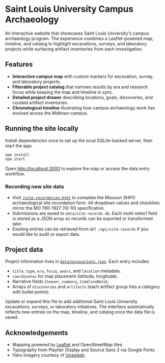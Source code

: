 # Saint Louis University Campus Archaeology

An interactive website that showcases Saint Louis University's campus archaeology program. The experience combines a Leaflet-powered map, timeline, and catalog to highlight excavations, surveys, and laboratory projects while surfacing artifact inventories from each investigation.

## Features

- **Interactive campus map** with custom markers for excavation, survey, and laboratory projects.
- **Filterable project catalog** that narrows results by era and research focus while keeping the map and timeline in sync.
- **Detailed project drawer** describing locations, goals, discoveries, and curated artifact inventories.
- **Chronological timeline** illustrating how campus archaeology work has evolved across the Midtown campus.

## Running the site locally

Install dependencies once to set up the local SQLite-backed server, then start the app:

```bash
npm install
npm start
```

Open [http://localhost:3000](http://localhost:3000) to explore the map or access the data entry workflow.

### Recording new site data

- Visit [`/site-recordation.html`](http://localhost:3000/site-recordation.html) to complete the Missouri SHPO archaeological site recordation form. All dropdown values and checklists mirror the MO 780-1927 (10-10) specification.
- Submissions are saved to `data/site-records.db`. Each multi-select field is stored as a JSON array so records can be exported or transformed later.
- Existing entries can be retrieved from `GET /api/site-records` if you would like to audit or export data.

## Project data

Project information lives in [`data/excavations.json`](data/excavations.json). Each entry includes:

- `title`, `type`, `era`, `focus`, `years`, and `location` metadata.
- `coordinates` for map placement (latitude, longitude).
- Narrative fields (`teaser`, `summary`, `timelineNote`).
- Arrays of `discoveries` and `artifacts` (each artifact group lists a category with bullet points).

Update or expand this file to add additional Saint Louis University excavations, surveys, or laboratory initiatives. The interface automatically reflects new entries on the map, timeline, and catalog once the data file is saved.

## Acknowledgements

- Mapping powered by [Leaflet](https://leafletjs.com/) and OpenStreetMap tiles.
- Typography from Playfair Display and Source Sans 3 via Google Fonts.
- Hero imagery courtesy of [Unsplash](https://unsplash.com/).
